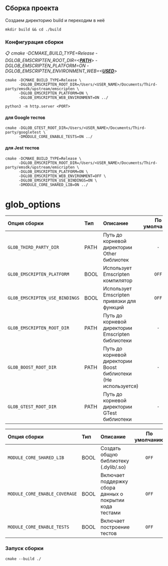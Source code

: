 ## Сборка проекта

Создаем директорию build и переходим в неё

```console
mkdir build && cd ./build
```

### Конфигурация сборки

📋 *cmake -DCMAKE_BUILD_TYPE=Release -DGLOB_EMSCRIPTEN_ROOT_DIR=<[__PATH__](#glob_options)> -DGLOB_EMSCRIPTEN_PLATFORM=ON -DGLOB_EMSCRIPTEN_ENVIRONMENT_WEB=<[__USED__](#glob_options)>*

```console
cmake -DCMAKE_BUILD_TYPE=Release \
      -DGLOB_EMSCRIPTEN_ROOT_DIR=/Users/<USER_NAME>/Documents/Third-party/emsdk/upstream/emscripten \
      -DGLOB_EMSCRIPTEN_PLATFORM=ON \
      -DGLOB_EMSCRIPTEN_WEB_ENVIRONMENT=ON ../

python3 -m http.server <PORT>
```

#### для Google тестов

```console
cmake -DGLOB_GTEST_ROOT_DIR=/Users/<USER_NAME>/Documents/Third-party/googletest \
      -DMODULE_CORE_ENABLE_TESTS=ON ../
```

#### для Jest тестов

```console
cmake -DCMAKE_BUILD_TYPE=Release \
      -DGLOB_EMSCRIPTEN_ROOT_DIR=/Users/<USER_NAME>/Documents/Third-party/emsdk/upstream/emscripten \
      -DGLOB_EMSCRIPTEN_PLATFORM=ON \
      -DGLOB_EMSCRIPTEN_WEB_ENVIRONMENT=OFF \
      -DGLOB_EMSCRIPTEN_USE_BINDINGS=ON \
      -DMODULE_CORE_SHARED_LIB=ON ../
```

# glob_options

Опция сборки | Тип | Описание | По умолчанию
:---|:---|:---|:---:
`GLOB_THIRD_PARTY_DIR` | PATH | Путь до корневой директории Other библиотек | `-`
`GLOB_EMSCRIPTEN_PLATFORM` | BOOL | Использует Emscripten компилятор | `OFF`
`GLOB_EMSCRIPTEN_USE_BINDINGS` | BOOL | Использует Emscripten привязки для функций | `OFF`
`GLOB_EMSCRIPTEN_ROOT_DIR` | PATH | Путь до корневой директории Emscripten библиотеки | `-`
`GLOB_BOOST_ROOT_DIR` | PATH | Путь до корневой директории Boost библиотеки (Не используется) | `-`
`GLOB_GTEST_ROOT_DIR` | PATH | Путь до корневой директории GTest библиотеки | `-`

Опция сборки | Тип | Описание | По умолчанию
:---|:---|:---|:---:
`MODULE_CORE_SHARED_LIB` | BOOL | Создать общую библиотеку (.dylib/.so) | `OFF`
`MODULE_CORE_ENABLE_COVERAGE` | BOOL | Включает поддержку сбора данных о покрытии кода тестами | `OFF`
`MODULE_CORE_ENABLE_TESTS` | BOOL | Включает построение тестов | `OFF`

### Запуск сборки

```console
cmake --build ./
```
